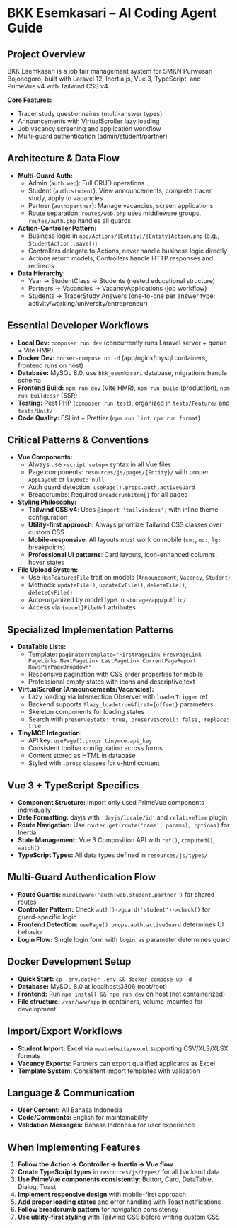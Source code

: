 
# BKK Esemkasari – AI Coding Agent Guide

## Project Overview
BKK Esemkasari is a job fair management system for SMKN Purwosari Bojonegoro, built with Laravel 12, Inertia.js, Vue 3, TypeScript, and PrimeVue v4 with Tailwind CSS v4.

**Core Features:**
- Tracer study questionnaires (multi-answer types)
- Announcements with VirtualScroller lazy loading
- Job vacancy screening and application workflow
- Multi-guard authentication (admin/student/partner)

## Architecture & Data Flow
- **Multi-Guard Auth:**
  - Admin (`auth:web`): Full CRUD operations
  - Student (`auth:student`): View announcements, complete tracer study, apply to vacancies
  - Partner (`auth:partner`): Manage vacancies, screen applications
  - Route separation: `routes/web.php` uses middleware groups, `routes/auth.php` handles all guards
- **Action-Controller Pattern:**
  - Business logic in `app/Actions/{Entity}/{Entity}Action.php` (e.g., `StudentAction::save()`)
  - Controllers delegate to Actions, never handle business logic directly
  - Actions return models, Controllers handle HTTP responses and redirects
- **Data Hierarchy:**
  - Year → StudentClass → Students (nested educational structure)
  - Partners → Vacancies → VacancyApplications (job workflow)
  - Students → TracerStudy Answers (one-to-one per answer type: activity/working/university/entrepreneur)

## Essential Developer Workflows
- **Local Dev:** `composer run dev` (concurrently runs Laravel server + queue + Vite HMR)
- **Docker Dev:** `docker-compose up -d` (app/nginx/mysql containers, frontend runs on host)
- **Database:** MySQL 8.0, use `bkk_esemkasari` database, migrations handle schema
- **Frontend Build:** `npm run dev` (Vite HMR), `npm run build` (production), `npm run build:ssr` (SSR)
- **Testing:** Pest PHP (`composer run test`), organized in `tests/Feature/` and `tests/Unit/`
- **Code Quality:** ESLint + Prettier (`npm run lint`, `npm run format`)

## Critical Patterns & Conventions
- **Vue Components:**
  - Always use `<script setup>` syntax in all Vue files
  - Page components: `resources/js/pages/{Entity}/` with proper `AppLayout` or `layout: null`
  - Auth guard detection: `usePage().props.auth.activeGuard`
  - Breadcrumbs: Required `BreadcrumbItem[]` for all pages
- **Styling Philosophy:**
  - **Tailwind CSS v4**: Uses `@import 'tailwindcss';` with inline theme configuration
  - **Utility-first approach**: Always prioritize Tailwind CSS classes over custom CSS
  - **Mobile-responsive**: All layouts must work on mobile (`sm:`, `md:`, `lg:` breakpoints)
  - **Professional UI patterns**: Card layouts, icon-enhanced columns, hover states
- **File Upload System:**
  - Use `HasFeaturedFile` trait on models (`Announcement`, `Vacancy`, `Student`)
  - Methods: `updateFile()`, `updateCvFile()`, `deleteFile()`, `deleteCvFile()`
  - Auto-organized by model type in `storage/app/public/`
  - Access via `{model}FileUrl` attributes

## Specialized Implementation Patterns
- **DataTable Lists:**
  - Template: `paginatorTemplate="FirstPageLink PrevPageLink PageLinks NextPageLink LastPageLink CurrentPageReport RowsPerPageDropdown"`
  - Responsive pagination with CSS order properties for mobile
  - Professional empty states with icons and descriptive text
- **VirtualScroller (Announcements/Vacancies):**
  - Lazy loading via Intersection Observer with `loaderTrigger` ref
  - Backend supports `?lazy_load=true&first={offset}` parameters
  - Skeleton components for loading states
  - Search with `preserveState: true, preserveScroll: false, replace: true`
- **TinyMCE Integration:**
  - API key: `usePage().props.tinymce.api_key`
  - Consistent toolbar configuration across forms
  - Content stored as HTML in database
  - Styled with `.prose` classes for v-html content

## Vue 3 + TypeScript Specifics
- **Component Structure:** Import only used PrimeVue components individually
- **Date Formatting:** dayjs with `'dayjs/locale/id'` and `relativeTime` plugin
- **Route Navigation:** Use `router.get(route('name', params), options)` for Inertia
- **State Management:** Vue 3 Composition API with `ref()`, `computed()`, `watch()`
- **TypeScript Types:** All data types defined in `resources/js/types/`

## Multi-Guard Authentication Flow
- **Route Guards:** `middleware('auth:web,student,partner')` for shared routes
- **Controller Pattern:** Check `auth()->guard('student')->check()` for guard-specific logic
- **Frontend Detection:** `usePage().props.auth.activeGuard` determines UI behavior
- **Login Flow:** Single login form with `login_as` parameter determines guard

## Docker Development Setup
- **Quick Start:** `cp .env.docker .env && docker-compose up -d`
- **Database:** MySQL 8.0 at localhost:3306 (root/root)
- **Frontend:** Run `npm install && npm run dev` on host (not containerized)
- **File structure:** `/var/www/app` in containers, volume-mounted for development

## Import/Export Workflows
- **Student Import:** Excel via `maatwebsite/excel` supporting CSV/XLS/XLSX formats
- **Vacancy Exports:** Partners can export qualified applicants as Excel
- **Template System:** Consistent import templates with validation

## Language & Communication
- **User Content:** All Bahasa Indonesia
- **Code/Comments:** English for maintainability
- **Validation Messages:** Bahasa Indonesia for user experience

## When Implementing Features
1. **Follow the Action → Controller → Inertia → Vue flow**
2. **Create TypeScript types** in `resources/js/types/` for all backend data
3. **Use PrimeVue components consistently**: Button, Card, DataTable, Dialog, Toast
4. **Implement responsive design** with mobile-first approach
5. **Add proper loading states** and error handling with Toast notifications
6. **Follow breadcrumb pattern** for navigation consistency
7. **Use utility-first styling** with Tailwind CSS before writing custom CSS
